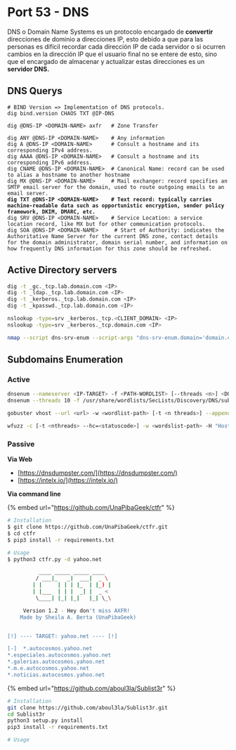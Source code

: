 # Port 53 - DNS

DNS o Domain Name Systems es un protocolo encargado de **convertir** direcciones de dominio a direcciones IP, esto debido a que para las personas es difícil recordar cada dirección IP de cada servidor o si ocurren cambios en la dirección IP que el usuario final no se entere de esto, sino que el encargado de almacenar y actualizar estas direcciones es un **servidor DNS.**



##

## DNS Querys

<pre class="language-bash"><code class="lang-bash"># BIND Version => Implementation of DNS protocols.
dig bind.version CHAOS TXT @IP-DNS

dig @DNS-IP &#x3C;DOMAIN-NAME> axfr   # Zone Transfer

dig ANY @DNS-IP &#x3C;DOMAIN-NAME>    # Any information
dig A @DNS-IP &#x3C;DOMAIN-NAME>      # Consult a hostname and its corresponding IPv4 address.
dig AAAA @DNS-IP &#x3C;DOMAIN-NAME>   # Consult a hostname and its corresponding IPv6 address.
dig CNAME @DNS-IP &#x3C;DOMAIN-NAME>  # Canonical Name: record can be used to alias a hostname to another hostname
dig MX @DNS-IP &#x3C;DOMAIN-NAME>     # Mail exchanger: record specifies an SMTP email server for the domain, used to route outgoing emails to an email server.
<strong>dig TXT @DNS-IP &#x3C;DOMAIN-NAME>    # Text record: typically carries machine-readable data such as opportunistic encryption, sender policy framework, DKIM, DMARC, etc.
</strong>dig SRV @DNS-IP &#x3C;DOMAIN-NAME>    # Service Location: a service location record, like MX but for other communication protocols.
dig SOA @DNS-IP &#x3C;DOMAIN-NAME>     # Start of Authority: indicates the Authoritative Name Server for the current DNS zone, contact details for the domain administrator, domain serial number, and information on how frequently DNS information for this zone should be refreshed.
</code></pre>

## Active Directory servers <a href="#active-directory-servers" id="active-directory-servers"></a>

```bash
dig -t _gc._tcp.lab.domain.com <IP>
dig -t _ldap._tcp.lab.domain.com <IP>
dig -t _kerberos._tcp.lab.domain.com <IP>
dig -t _kpasswd._tcp.lab.domain.com <IP>

nslookup -type=srv _kerberos._tcp.<CLIENT_DOMAIN> <IP>
nslookup -type=srv _kerberos._tcp.domain.com <IP>

nmap --script dns-srv-enum --script-args "dns-srv-enum.domain='domain.com'" <IP>
```

## Subdomains Enumeration

### **Active**

```bash
dnsenum --nameserver <IP-TARGET> -f <PATH-WORDLIST> [--threads <n>] <DOMAIN>
dnsenum --threads 10 -f /usr/share/wordlists/SecLists/Discovery/DNS/subdomains-top1million-20000.txt --dnsserver 10.10.10.161 htb.local

gobuster vhost --url <url> -w <wordlist-path> [-t <n threads>] --append-domain

wfuzz -c [-t <nthreads> --hc=<statuscode>] -w <wordslist-path> -H "Host: FUZZ.domain.com" http://domain.com
```



### **Passive**



**Via Web**

* [https://dnsdumpster.com/](https://dnsdumpster.com/)
* [https://intelx.io/](https://intelx.io/)



**Via command line**

{% embed url="https://github.com/UnaPibaGeek/ctfr" %}

```bash
# Installation
$ git clone https://github.com/UnaPibaGeek/ctfr.git
$ cd ctfr
$ pip3 install -r requirements.txt

# Usage
$ python3 ctfr.py -d yahoo.net 

          ____ _____ _____ ____  
         / ___|_   _|  ___|  _ \ 
        | |     | | | |_  | |_) |
        | |___  | | |  _| |  _ < 
         \____| |_| |_|   |_| \_\

     Version 1.2 - Hey don't miss AXFR!
    Made by Sheila A. Berta (UnaPibaGeek)


[!] ---- TARGET: yahoo.net ---- [!] 

[-]  *.autocosmos.yahoo.net
*.especiales.autocosmos.yahoo.net
*.galerias.autocosmos.yahoo.net
*.m.e.autocosmos.yahoo.net
*.noticias.autocosmos.yahoo.net
```



{% embed url="https://github.com/aboul3la/Sublist3r" %}

```bash
# Installation
git clone https://github.com/aboul3la/Sublist3r.git
cd Sublist3r
python3 setup.py install
pip3 install -r requirements.txt

# Usage

```


